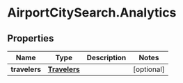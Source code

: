 # AirportCitySearch.Analytics

## Properties

Name | Type | Description | Notes
------------ | ------------- | ------------- | -------------
**travelers** | [**Travelers**](Travelers.md) |  | [optional] 


